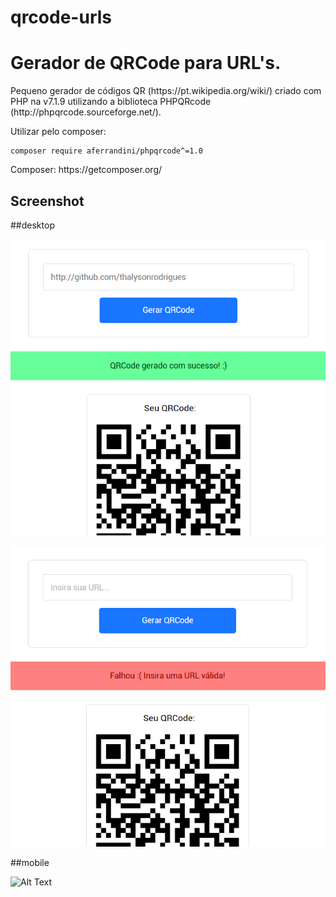 # qrcode-urls

<h1>Gerador de QRCode para URL's.</h1>

<p>Pequeno gerador de códigos QR (https://pt.wikipedia.org/wiki/) criado com PHP na v7.1.9 utilizando a biblioteca PHPQRcode (http://phpqrcode.sourceforge.net/).
</p>

<p>Utilizar pelo composer:</p>
<pre><code>composer require aferrandini/phpqrcode^=1.0</code></pre>

<p>Composer: https://getcomposer.org/</p>

<h2>Screenshot</h2>

##desktop

![Alt Text](https://github.com/thalysonrodrigues/qrcode-urls/raw/master/pages/running-success.png)

![Alt Text](https://github.com/thalysonrodrigues/qrcode-urls/raw/master/pages/running-failed.png)

##mobile

![Alt Text](https://github.com/thalysonrodrigues/hello-world/raw/master/pages/running-mobile.png)